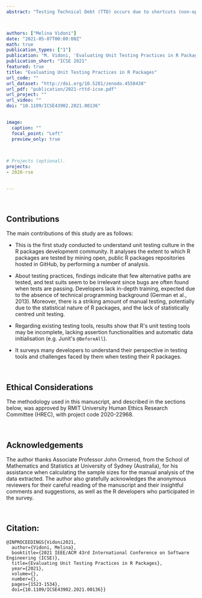 ```yaml
---
abstract: "Testing Technical Debt (TTD) occurs due to shortcuts (non-optimal decisions) taken about testing; it is the test dimension of technical debt. R is a package-based programming ecosystem that provides an easy way to install third-party code, datasets, tests, documentation and examples. This structure makes it especially vulnerable to TTD because errors present in a package can transitively affect all packages and scripts that depend on it. Thus, TTD can effectively become a threat to the validity of all analysis written in R that rely on potentially faulty code. This two-part study provides the first analysis in this area. First, 177 systematically-selected, open-source R packages were mined and analysed to address quality of testing, testing goals, and identify potential TTD sources. Second, a survey addressed how R package developers perceive testing and face its challenges (response rate of 19.4%). Results show that testing in R packages is of low quality; the most common smells are inadequate and obscure unit testing, improper asserts, inexperienced testers and improper test design. Furthermore, skilled R developers still face challenges such as time constraints, emphasis on development rather than testing, poor tool documentation and a steep learning curve."



authors: ["Melina Vidoni"]
date: "2021-05-07T00:00:00Z"
math: true
publication_types: ["1"]
publication: "M. Vidoni, 'Evaluating Unit Testing Practices in R Packages' 2021 IEEE/ACM 43rd International Conference on Software Engineering (ICSE), 2021, pp. 1523-1534, doi: 10.1109/ICSE43902.2021.00136."
publication_short: "ICSE 2021"
featured: true
title: "Evaluating Unit Testing Practices in R Packages"
url_code: ""
url_dataset: "http://doi.org/10.5281/zenodo.4558438"
url_pdf: "publication/2021-rttd-icse.pdf"
url_project: ""
url_video: ""
doi: "10.1109/ICSE43902.2021.00136"

 
image:
  caption: ""
  focal_point: "Left"
  preview_only: true

  
  
# Projects (optional).
projects:
- 2020-rse
  

---
```





<br />

## Contributions


The main contributions of this study are as follows:

- This is the first study conducted to understand unit testing culture in the R packages development community. It analyses the extent to which R packages are tested by mining open, public R packages repositories hosted in GitHub, by performing a number of analysis.

- About testing practices, findings indicate that few alternative paths are tested, and test suits seem to be irrelevant since bugs are often found when tests are passing. Developers lack in-depth training, expected due to the absence of technical programming background (German et al., 2013). Moreover, there is a striking amount of manual testing, potentially due to the statistical nature of R packages, and the lack of statistically centred unit testing. 

- Regarding existing testing tools, results show that R's unit testing tools may be incomplete, lacking assertion functionalities and automatic data initialisation (e.g. Junit's `@BeforeAll`). 

- It surveys many developers to understand their perspective in testing tools and challenges faced by them when testing their R packages.


<br />


## Ethical Considerations

The methodology used in this manuscript, and described in the sections below, was approved by RMIT University Human Ethics Research Committee (HREC), with project code 2020-22968.


<br />


## Acknowledgements

The author thanks Associate Professor John Ormerod, from the School of Mathematics and Statistics at University of Sydney (Australia),
for his assistance when calculating the sample sizes for the manual analysis of the data extracted. The author also gratefully acknowledges the anonymous reviewers for their careful reading of the manuscript and their insightful comments and suggestions, as well as the R developers who participated in the survey.


<br />


## Citation:

```
@INPROCEEDINGS{Vidoni2021,
  author={Vidoni, Melina},
  booktitle={2021 IEEE/ACM 43rd International Conference on Software Engineering (ICSE)}, 
  title={Evaluating Unit Testing Practices in R Packages}, 
  year={2021},
  volume={},
  number={},
  pages={1523-1534},
  doi={10.1109/ICSE43902.2021.00136}}
```

